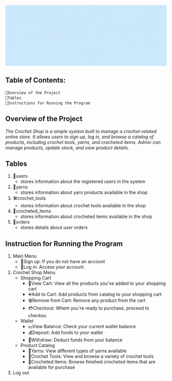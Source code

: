 ![Alt text](gif.gif)

## Table of Contents:
    📍Overview of the Project
    📍Tables
    📍Instructions for Running the Program

## Overview of the Project
*The Crochet Shop is a simple system built to manage a crochet-related online store. It allows users to sign up, log in, and browse a catalog of products, including crochet tools, yarns, and crocheted items. Admin can manage products, update stock, and view product details.*

## Tables
1. 👤users
    - stores information about the registered users in the system
2. 🧶yarns
    - stores information about yarn products available in the shop
3. 🛠️crochet_tools
    - stores information about crochet tools available in the shop
4. 🧵crocheted_items
    - stores information about crocheted items available in the shop
5. 📝orders
    - stores details about user orders

## Instruction for Running the Program
1. Main Menu
    - 📝Sign up: If you do not have an account
    - 🔑Log in: Access your account
2. Crochet Shop Menu
    - Shopping Cart
        - 👀View Cart: View all the products you've added to your shopping cart
        - ➕Add to Cart: Add products from catalog to your shopping cart
        - 🗑️Remove from Cart: Remove any product from the cart
        - 💳Checkout: Whem you're ready to purchase, proceed to checkou
    - Wallet
        - 💵View Balance: Check your current wallet balance
        - 💰Deposit: Add funds to your wallet
        - 💸Withdraw: Deduct funds from your balance
    - Product Catalog
        - 🧶Yarns: View different types of yarns available
        - 🧶Crochet Tools: View and browse a variety of crochet tools
        - 🧶Crocheted Items: Browse finished crocheted items that are available for purchase
3. Log out
